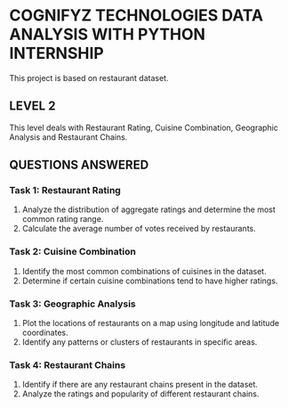 # COGNIFYZ TECHNOLOGIES DATA ANALYSIS WITH PYTHON INTERNSHIP
This project is based on restaurant dataset.
## LEVEL 2
This level deals with Restaurant Rating, Cuisine Combination, Geographic Analysis and Restaurant Chains.

## QUESTIONS ANSWERED
### Task 1: Restaurant Rating
1. Analyze the distribution of aggregate ratings and determine the most common rating range.  
2. Calculate the average number of votes received by restaurants.  

### Task 2: Cuisine Combination
1. Identify the most common combinations of cuisines in the dataset.  
2. Determine if certain cuisine combinations tend to have higher ratings.  

### Task 3: Geographic Analysis
1. Plot the locations of restaurants on a map using longitude and latitude coordinates.  
2. Identify any patterns or clusters of restaurants in specific areas.

### Task 4: Restaurant Chains
1. Identify if there are any restaurant chains present in the dataset.  
2. Analyze the ratings and popularity of different restaurant chains.  
